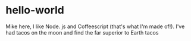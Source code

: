 # hello-world


Mike here, I like Node. js and Coffeescript (that's what I'm made of!). 
I've had tacos on the moon and find the far superior to Earth tacos
